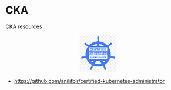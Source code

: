 # CKA
CKA resources

<div style="display: flex; justify-content: center;">
  <div style="margin: 0 10px;">
    <img src="Misc/CKA-Logo.png" alt="CKA-Logo" width="100" />
  </div>
</div>


- https://github.com/anilitblr/certified-kubernetes-administrator
